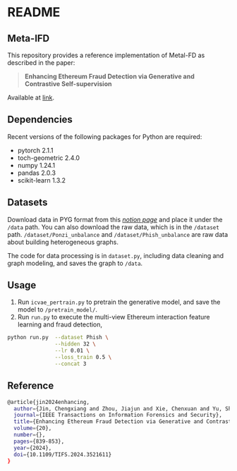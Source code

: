 # README

## Meta-IFD

This repository provides a reference implementation of Metal-FD as described in the paper:

> **Enhancing Ethereum Fraud Detection via Generative and Contrastive Self-supervision**<br>

Available at [link](https://arxiv.org/abs/2408.00641).

## Dependencies

Recent versions of the following packages for Python are required:

* pytorch 2.1.1
* toch-geometric 2.4.0
* numpy 1.24.1
* pandas 2.0.3
* scikit-learn 1.3.2

## Datasets

Download data in PYG format from this [_notion page_](https://jjzhou.notion.site/Ethident-Data-f2a97c9d3ae74e11ae709e79fd56557d?pvs=4) and place it under the `/data` path.
You can also download the raw data, which is in the `/dataset` path.
`/dataset/Ponzi_unbalance` and `/dataset/Phish_unbalance` are raw data about building heterogeneous graphs.

The code for data processing is in `dataset.py`, including data cleaning and graph modeling,
and saves the graph to `/data`.

## Usage

1. Run `icvae_pertrain.py` to pretrain the generative model, and save the model to `/pretrain_model/`.
2. Run `run.py` to execute the multi-view Ethereum interaction feature learning and fraud detection, 

```bash
python run.py  --dataset Phish \
               --hidden 32 \
               --lr 0.01 \
               --loss_train 0.5 \
               --concat 3
```

## Reference
````bash
@article{jin2024enhancing,
  author={Jin, Chengxiang and Zhou, Jiajun and Xie, Chenxuan and Yu, Shanqing and Xuan, Qi and Yang, Xiaoniu},
  journal={IEEE Transactions on Information Forensics and Security}, 
  title={Enhancing Ethereum Fraud Detection via Generative and Contrastive Self-Supervision}, 
  volume={20},
  number={},
  pages={839-853},
  year={2024},
  doi={10.1109/TIFS.2024.3521611}
}
````

